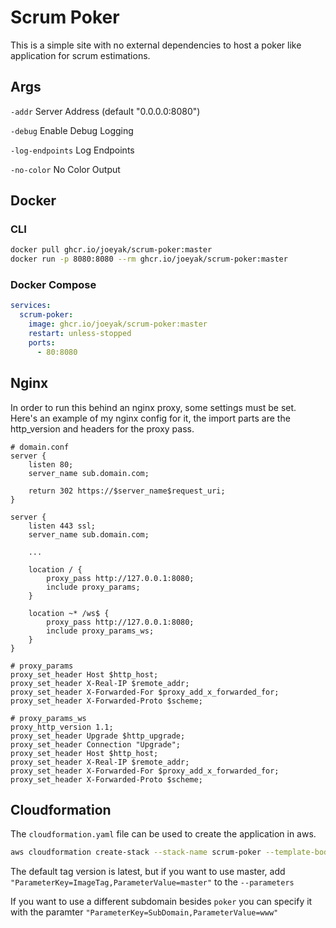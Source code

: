 # Scrum Poker

This is a simple site with no external dependencies to host a poker like application for scrum estimations.

## Args

`-addr` Server Address (default "0.0.0.0:8080")

`-debug` Enable Debug Logging

`-log-endpoints` Log Endpoints

`-no-color` No Color Output

## Docker

### CLI

```sh
docker pull ghcr.io/joeyak/scrum-poker:master
docker run -p 8080:8080 --rm ghcr.io/joeyak/scrum-poker:master
```

### Docker Compose

```yaml
services:
  scrum-poker:
    image: ghcr.io/joeyak/scrum-poker:master
    restart: unless-stopped
    ports:
      - 80:8080
```

## Nginx

In order to run this behind an nginx proxy, some settings must be set. Here's an example of my nginx config for it, the import parts are the http_version and headers for the proxy pass.

```nginx
# domain.conf
server {
    listen 80;
    server_name sub.domain.com;

    return 302 https://$server_name$request_uri;
}

server {
    listen 443 ssl;
    server_name sub.domain.com;

    ...

    location / {
        proxy_pass http://127.0.0.1:8080;
        include proxy_params;
    }

    location ~* /ws$ {
        proxy_pass http://127.0.0.1:8080;
        include proxy_params_ws;
    }
}

# proxy_params
proxy_set_header Host $http_host;
proxy_set_header X-Real-IP $remote_addr;
proxy_set_header X-Forwarded-For $proxy_add_x_forwarded_for;
proxy_set_header X-Forwarded-Proto $scheme;

# proxy_params_ws
proxy_http_version 1.1;
proxy_set_header Upgrade $http_upgrade;
proxy_set_header Connection "Upgrade";
proxy_set_header Host $http_host;
proxy_set_header X-Real-IP $remote_addr;
proxy_set_header X-Forwarded-For $proxy_add_x_forwarded_for;
proxy_set_header X-Forwarded-Proto $scheme;
```

## Cloudformation

The `cloudformation.yaml` file can be used to create the application in aws.

```bash
aws cloudformation create-stack --stack-name scrum-poker --template-body file://cloudformation.yaml --capabilities CAPABILITY_IAM --parameters "ParameterKey=CertificateArn,ParameterValue=<CERTIFICATE_ARN>"
```

The default tag version is latest, but if you want to use master, add `"ParameterKey=ImageTag,ParameterValue=master"` to the `--parameters`

If you want to use a different subdomain besides `poker` you can specify it with the paramter `"ParameterKey=SubDomain,ParameterValue=www"`
